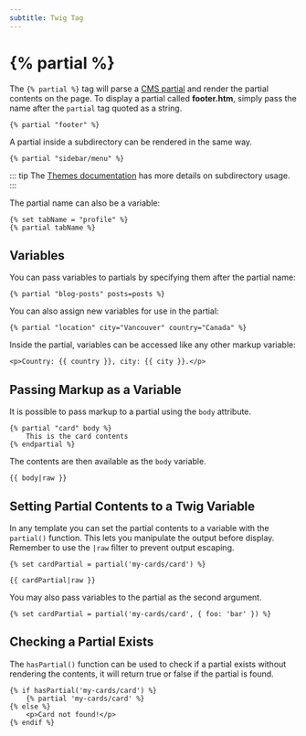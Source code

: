 ```yaml
---
subtitle: Twig Tag
---
```

# {% partial %}

The `{% partial %}` tag will parse a [CMS partial](../../cms/themes/partials.md) and render the partial contents on the page. To display a partial called **footer.htm**, simply pass the name after the `partial` tag quoted as a string.

```twig
{% partial "footer" %}
```

A partial inside a subdirectory can be rendered in the same way.

```twig
{% partial "sidebar/menu" %}
```

::: tip
The [Themes documentation](../../cms/themes/themes.md) has more details on subdirectory usage.
:::

The partial name can also be a variable:

```twig
{% set tabName = "profile" %}
{% partial tabName %}
```

## Variables

You can pass variables to partials by specifying them after the partial name:

```twig
{% partial "blog-posts" posts=posts %}
```

You can also assign new variables for use in the partial:

```twig
{% partial "location" city="Vancouver" country="Canada" %}
```

Inside the partial, variables can be accessed like any other markup variable:

```twig
<p>Country: {{ country }}, city: {{ city }}.</p>
```

## Passing Markup as a Variable

It is possible to pass markup to a partial using the `body` attribute.

```twig
{% partial "card" body %}
    This is the card contents
{% endpartial %}
```

The contents are then available as the `body` variable.

```twig
{{ body|raw }}
```

## Setting Partial Contents to a Twig Variable

In any template you can set the partial contents to a variable with the `partial()` function. This lets you manipulate the output before display. Remember to use the `|raw` filter to prevent output escaping.

```twig
{% set cardPartial = partial('my-cards/card') %}

{{ cardPartial|raw }}
```

You may also pass variables to the partial as the second argument.

```twig
{% set cardPartial = partial('my-cards/card', { foo: 'bar' }) %}
```

## Checking a Partial Exists

The `hasPartial()` function can be used to check if a partial exists without rendering the contents, it will return true or false if the partial is found.

```twig
{% if hasPartial('my-cards/card') %}
    {% partial 'my-cards/card' %}
{% else %}
    <p>Card not found!</p>
{% endif %}
```
